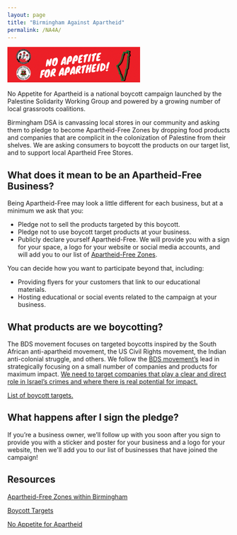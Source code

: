 ```yaml
---
layout: page
title: "Birmingham Against Apartheid"
permalink: /NA4A/
---
```


![NA4A Website Banner](/assets/images/NA4A-Website-Banner.png)

No Appetite for Apartheid is a national boycott campaign launched by the Palestine Solidarity Working Group and powered by a growing number of local grassroots coalitions. 

Birmingham DSA is canvassing local stores in our community and asking them to pledge to become Apartheid-Free Zones by dropping food products and companies that are complicit in the colonization of Palestine from their shelves. We are asking consumers to boycott the products on our target list, and to support local Apartheid Free Stores.

## What does it mean to be an Apartheid-Free Business?

Being Apartheid-Free may look a little different for each business, but at a minimum we ask that you:
+ Pledge not to sell the products targeted by this boycott.
+ Pledge not to use boycott target products at your business.
+ Publicly declare yourself Apartheid-Free. We will provide you with a sign for your space, a logo for your website or social media accounts, and will add you to our list of [Apartheid-Free Zones](https://bhamdsa.org/na4atargets).

You can decide how you want to participate beyond that, including:
+ Providing flyers for your customers that link to our educational materials. 
+ Hosting educational or social events related to the campaign at your business. 

## What products are we boycotting?

The BDS movement focuses on targeted boycotts inspired by the South African anti-apartheid movement, the US Civil Rights movement, the Indian anti-colonial struggle, and others. We follow the [BDS movement’s](https://bdsmovement.net/BDS-Guide-Strategic-Campaigning) lead in strategically focusing on a small number of companies and products for maximum impact. [We need to target companies that play a clear and direct role in Israel’s crimes and where there is real potential for impact.](https://www.bdsmovement.net/Guide-to-BDS-Boycott)

[List of boycott targets.](https://bhamdsa.org/na4atargets)

## What happens after I sign the pledge?

If you’re a business owner, we’ll follow up with you soon after you sign to provide you with a sticker and poster for your business and a logo for your website, then we'll add you to our list of businesses that have joined the campaign!

## Resources

[Apartheid-Free Zones within Birmingham](https://bhamdsa.org/apartheidfreezones/)

[Boycott Targets](https://bhamdsa.org/na4atargets)

[No Appetite for Apartheid](https://na4a.org)



